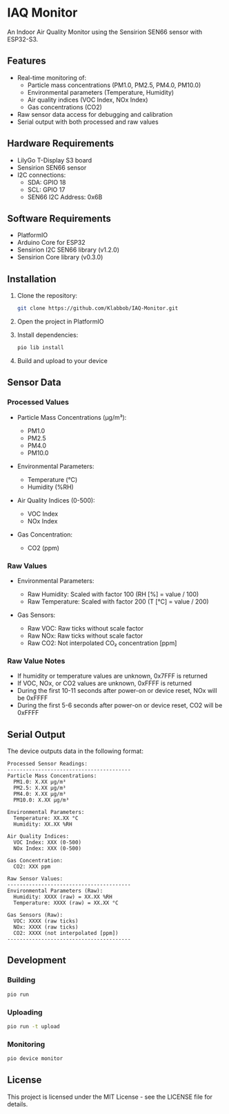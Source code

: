 # IAQ Monitor

An Indoor Air Quality Monitor using the Sensirion SEN66 sensor with ESP32-S3.

## Features

- Real-time monitoring of:
  - Particle mass concentrations (PM1.0, PM2.5, PM4.0, PM10.0)
  - Environmental parameters (Temperature, Humidity)
  - Air quality indices (VOC Index, NOx Index)
  - Gas concentrations (CO2)
- Raw sensor data access for debugging and calibration
- Serial output with both processed and raw values

## Hardware Requirements

- LilyGo T-Display S3 board
- Sensirion SEN66 sensor
- I2C connections:
  - SDA: GPIO 18
  - SCL: GPIO 17
  - SEN66 I2C Address: 0x6B

## Software Requirements

- PlatformIO
- Arduino Core for ESP32
- Sensirion I2C SEN66 library (v1.2.0)
- Sensirion Core library (v0.3.0)

## Installation

1. Clone the repository:
   ```bash
   git clone https://github.com/Klabbob/IAQ-Monitor.git
   ```

2. Open the project in PlatformIO

3. Install dependencies:
   ```bash
   pio lib install
   ```

4. Build and upload to your device

## Sensor Data

### Processed Values

- Particle Mass Concentrations (μg/m³):
  - PM1.0
  - PM2.5
  - PM4.0
  - PM10.0

- Environmental Parameters:
  - Temperature (°C)
  - Humidity (%RH)

- Air Quality Indices (0-500):
  - VOC Index
  - NOx Index

- Gas Concentration:
  - CO2 (ppm)

### Raw Values

- Environmental Parameters:
  - Raw Humidity: Scaled with factor 100 (RH [%] = value / 100)
  - Raw Temperature: Scaled with factor 200 (T [°C] = value / 200)

- Gas Sensors:
  - Raw VOC: Raw ticks without scale factor
  - Raw NOx: Raw ticks without scale factor
  - Raw CO2: Not interpolated CO₂ concentration [ppm]

### Raw Value Notes

- If humidity or temperature values are unknown, 0x7FFF is returned
- If VOC, NOx, or CO2 values are unknown, 0xFFFF is returned
- During the first 10-11 seconds after power-on or device reset, NOx will be 0xFFFF
- During the first 5-6 seconds after power-on or device reset, CO2 will be 0xFFFF

## Serial Output

The device outputs data in the following format:

```
Processed Sensor Readings:
----------------------------------------
Particle Mass Concentrations:
  PM1.0: X.XX μg/m³
  PM2.5: X.XX μg/m³
  PM4.0: X.XX μg/m³
  PM10.0: X.XX μg/m³

Environmental Parameters:
  Temperature: XX.XX °C
  Humidity: XX.XX %RH

Air Quality Indices:
  VOC Index: XXX (0-500)
  NOx Index: XXX (0-500)

Gas Concentration:
  CO2: XXX ppm

Raw Sensor Values:
----------------------------------------
Environmental Parameters (Raw):
  Humidity: XXXX (raw) = XX.XX %RH
  Temperature: XXXX (raw) = XX.XX °C

Gas Sensors (Raw):
  VOC: XXXX (raw ticks)
  NOx: XXXX (raw ticks)
  CO2: XXXX (not interpolated [ppm])
----------------------------------------
```

## Development

### Building

```bash
pio run
```

### Uploading

```bash
pio run -t upload
```

### Monitoring

```bash
pio device monitor
```

## License

This project is licensed under the MIT License - see the LICENSE file for details. 